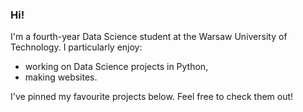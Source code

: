 ### Hi!

I'm a fourth-year Data Science student at the Warsaw University of Technology. I particularly enjoy:
- working on Data Science projects in Python,
- making websites.

I've pinned my favourite projects below. Feel free to check them out!
